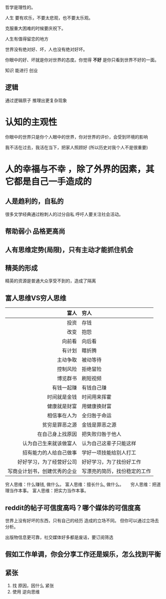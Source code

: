 哲学是理性的。

人生 要有欢乐，不要太悲观，也不要太乐观。

克服重大困难的时候要庆祝下。

人生有值得留恋的地方

世界没有绝对好、坏，人也没有绝对好坏。

你眼中的好、坏就是你对世界的态度。你觉得 **不好** 是你只看到世界不好的一面。

知识 能进行 创业
## 逻辑

通过逻辑原子 推理出更复杂现象


# 认知的主观性

你眼中的世界只是你个人眼中的世界，你对世界的评价，会受到环境的影响

我不活在过去，我活在当下，把家人照顾好 (所以历史对我个人不是很重要)

# 人的幸福与不幸 ，除了外界的因素，其它都是自己一手造成的

## 人是趋利的，自私的

很多文学经典通过粉刺人的过分自私 呼吁人要关注社会活动。


## 帮助弱小 品格更高尚

## 人有思维定势(局限)，只有主动才能抓住机会
## 精英的形成

精英的资源是普通大众享受不到的，造成了隔离


## 富人思维VS穷人思维

|                         富人 | 穷人                         |
| ---------------------------: | :--------------------------- |
|                         投资 | 存钱                         |
|                         改变 | 抱怨                         |
|                       向前看 | 向后看                       |
|                       有计划 | 瞎折腾                       |
|                     主动争取 | 被动等待                     |
|                     控制风险 | 拒绝冒险                     |
|                     博览群书 | 刷短视频                     |
|                   有钱一起赚 | 有钱自己赚                   |
|                 时间就是金钱 | 时间用来挥霍                 |
|                 健康就是财富 | 用健康换财富                 |
|                 相信事在人为 | 全归咎于命运                 |
|               贫穷是罪恶之源 | 金钱是罪恶之源               |
|             在自己身上找原因 | 把失败归咎于他人             |
|       认为自己生来就该做富人 | 认为自己这辈子只能这样       |
|       招有能力的人给自己做事 | 学好一项技能给别人打工       |
|     好好学习，为了经营好公司 | 好好学习，为了找份好工作     |
| 写商业计划书，创建优秀的企业 | 写漂亮的简历，找份稳定的工作 |


穷人思维：什么赚钱, 做什么。
富人思维：擅长什么, 做什么。
　
穷人思维：把道理当作本事。
富人思维：把实力当作本事。


## reddit的帖子可信度高吗？哪个媒体的可信度高

世界上没有好坏的东西，只有自己的经历 造成的立场不同。
但你可以通过立场去分析。

出版物信息更可靠，社交媒体好多都是废话，要订阅筛选

## 假如工作单调，你会分享工作还是娱乐，怎么找到平衡

## 紧张

1. 找 原因，因什么 紧张
2. 使用 逆向思维